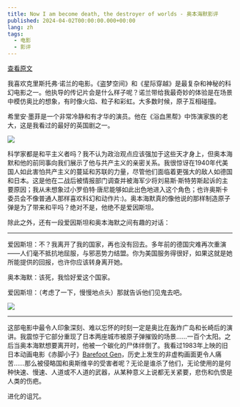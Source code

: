 ```yaml
---
title: Now I am become death, the destroyer of worlds - 奥本海默影评
published: 2024-04-02T00:00:00.000+00:00
lang: zh
tags:
  - 电影
  - 影评
---
```


[查看原文](/en/posts/oppenheimer-review-en/)

我喜欢克里斯托弗·诺兰的电影。《盗梦空间》和《星际穿越》是最复杂和神秘的科幻电影之一。他执导的传记片会是什么样子呢？诺兰带给我最奇妙的体验是在场景中模仿奥比的想象，有时像火焰、粒子和彩虹。大多数时候，原子互相碰撞。

希里安·墨菲是一个非常冷静和有才华的演员。他在《浴血黑帮》中饰演家族的老大，这是我看过的最好的英国剧之一。

![](https://static1.srcdn.com/wordpress/wp-content/uploads/2023/07/oppenheimer-trailer-shot.jpg?q=50&fit=contain&w=767&h=&dpr=1.5)

科学家都是和平主义者吗？我不认为政治观点应该强加于这些天才身上，但奥本海默和他的前同事向我们展示了他与共产主义的亲密关系。我很惊讶在1940年代美国人如此害怕共产主义的蔓延和苏联的力量，尽管他们面临着更强大的敌人如德国和日本。这是他在二战后被情报部门调查并被海军少将刘易斯·斯特劳斯起诉的主要原因；我从未想象过小罗伯特·唐尼能够如此出色地进入这个角色；也许奥斯卡委员会不像普通人那样喜欢科幻和动作片:)。奥本海默真的像他说的那样制造原子弹是为了带来和平吗？绝对不是，他绝不是爱因斯坦。

除此之外，还有一段爱因斯坦和奥本海默之间有趣的对话：

---

爱因斯坦：不？我离开了我的国家，再也没有回去。多年前的德国灾难再次重演——人们毫不抵抗地屈服，与邪恶势力结盟。你为美国服务得很好，如果这就是她所能提供的回报，也许你应该转身离开她。

奥本海默：该死，我恰好爱这个国家。

爱因斯坦：（考虑了一下，慢慢地点头）那就告诉他们见鬼去吧。

![](https://hips.hearstapps.com/hmg-prod/images/gf-15120-msg-64bf954d6a581.jpg?crop=0.8887443070917371xw:1xh;center,top&resize=768:*)

---

这部电影中最令人印象深刻、难以忘怀的时刻一定是奥比在轰炸广岛和长崎后的演讲。我震惊于它部分重现了日本两座城市被原子弹摧毁的场景……一百个太阳。之后当奥本海默想要离开时，他被一个碳化的尸体绊倒了。我看过1983年上映的旧日本动画电影《赤脚小子》[Barefoot Gen](https://www.imdb.com/title/tt0085218/)，历史上发生的非虚构画面更令人痛苦……那么被侵略国和奥斯维辛的受害者呢？无论是谁杀了他们，无论使用的是何种快速、慢速、人道或不人道的武器，从某种意义上说都无关紧要，悲伤和仇恨是人类的伤疤。

进化的诅咒。
